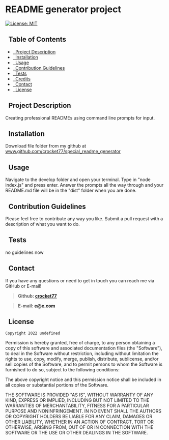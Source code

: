 
# README generator project
  

[![License: MIT](https://img.shields.io/badge/License-MIT-yellow.svg)](https://opensource.org/licenses/MIT)

## &nbsp; Table of Contents
- [&nbsp; Project Description](#project-description)
- [&nbsp; Installation](#installation)
- [&nbsp; Usage](#usage)
- [&nbsp; Contribution Guidelines](#contribution-guidelines)
- [&nbsp; Tests](#tests)
- [&nbsp; Credits](#credits)
- [&nbsp; Contact](#contact)
- [&nbsp; License](#license)

## &nbsp; Project Description
Creating professional READMEs using command line prompts for input.

## &nbsp; Installation
Download file folder from my github at www.github.com/crocket77/special_readme_generator

## &nbsp; Usage
Navigate to the develop folder and open your terminal. Type in "node index.js" and press enter. Answer the prompts all the way through and your README.md file will be in the "dist" folder when you are done.  

## &nbsp; Contribution Guidelines
Please feel free to contribute any way you like. Submit a pull request with a description of what you want to do.

## &nbsp; Tests
no guidelines now

## &nbsp; Contact
If you have any questions or need to get in touch you can reach me via GitHub or E-mail!

>**Github: [crocket77](https://github.com/crocket77)**

>**E-mail: [e@e.com](mailto:e@e.com)**

## &nbsp; License
	Copyright 2022 undefined

Permission is hereby granted, free of charge, to any person obtaining a copy of this software and associated documentation files (the "Software"), to deal in the Software without restriction, including without limitation the rights to use, copy, modify, merge, publish, distribute, sublicense, and/or sell copies of the Software, and to permit persons to whom the Software is furnished to do so, subject to the following conditions:

The above copyright notice and this permission notice shall be included in all copies or substantial portions of the Software.

THE SOFTWARE IS PROVIDED "AS IS", WITHOUT WARRANTY OF ANY KIND, EXPRESS OR IMPLIED, INCLUDING BUT NOT LIMITED TO THE WARRANTIES OF MERCHANTABILITY, FITNESS FOR A PARTICULAR PURPOSE AND NONINFRINGEMENT. IN NO EVENT SHALL THE AUTHORS OR COPYRIGHT HOLDERS BE LIABLE FOR ANY CLAIM, DAMAGES OR OTHER LIABILITY, WHETHER IN AN ACTION OF CONTRACT, TORT OR OTHERWISE, ARISING FROM, OUT OF OR IN CONNECTION WITH THE SOFTWARE OR THE USE OR OTHER DEALINGS IN THE SOFTWARE.
	
